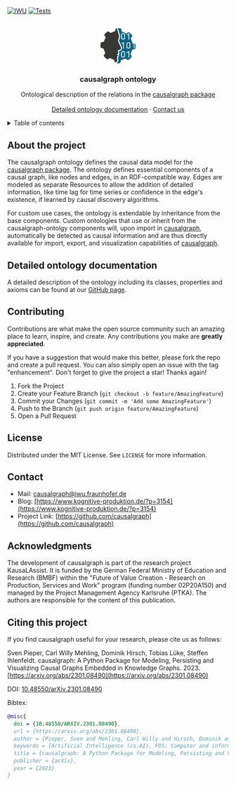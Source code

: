 
<!-- PROJECT SHIELDS -->
[![IWU][iwu-shield]](https://www.iwu.fraunhofer.de/)
[![Tests][pages-shield]](https://causalgraph.github.io/causalgraph-ontology/)


<!-- PROJECT LOGO -->
<br />
<div align="center">
  <img src="causalgraph_logo.png" alt="Logo" width="80" height="80">
  <h3 align="center">causalgraph ontology</h3>
  <p align="center">
    Ontological description of the relations in the <a href="https://github.com/causalgraph/causalgraph">causalgraph package</a>
    <br />
    <!--<a href="https://github.com/othneildrew/Best-README-Template"><strong>Explore the docs »</strong></a>
    <br />-->
    <br />
    <a href="https://causalgraph.github.io/causalgraph-ontology/">Detailed ontology documentation</a>
    ·
    <a href="mailto:causalgraph@iwu.fraunhofer.de">Contact us</a>
  </p>
</div>


<!-- TABLE OF CONTENTS -->
<details>
  <summary>Table of contents</summary>
  <ol>
    <li><a href="#about-the-project">About the Project</a></li>
    <li><a href="#detailed-ontology-documentation">Detailed ontology documentation</a></li>
    <li><a href="#contributing">Contributing</a></li>
    <li><a href="#license">License</a></li>
    <li><a href="#contact">Contact</a></li>
    <li><a href="#ackn">Acknowledgments</a></li>
    <li><a href="#citing-this-project">Citing this project</a></li>
  </ol>
</details>


<!-- ABOUT THE PROJECT -->
## About the project

The causalgraph ontology defines the causal data model for the [causalgraph package](https://github.com/causalgraph/causalgraph). 
The ontology defines essential components of a causal graph, like nodes and edges, in an RDF-compatible way. Edges are modeled as separate Resources to allow the addition of detailed information, like time lag for time series or confidence in the edge's existence, if learned by causal discovery algorithms.

For custom use cases, the ontology is extendable by inheritance from the base components. 
Custom ontologies that use or inherit from the causalgraph-ontolgy components will, upon import in [causalgraph](https://github.com/causalgraph/causalgraph), automatically be detected as causal information and are thus directly available for import, export, and visualization capabilities of  [causalgraph](https://github.com/causalgraph/causalgraph).

<!-- DETAILED ONTO DOCS -->
## Detailed ontology documentation

A detailed description of the ontology including its classes, properties and axioms can be found at our [GitHub page](https://causalgraph.github.io/causalgraph-ontology/).


<!-- CONTRIBUTING -->
## Contributing

Contributions are what make the open source community such an amazing place to learn, inspire, and create. Any contributions you make are **greatly appreciated**.

If you have a suggestion that would make this better, please fork the repo and create a pull request. You can also simply open an issue with the tag "enhancement".
Don't forget to give the project a star! Thanks again!

1. Fork the Project
2. Create your Feature Branch (`git checkout -b feature/AmazingFeature`)
3. Commit your Changes (`git commit -m 'Add some AmazingFeature'`)
4. Push to the Branch (`git push origin feature/AmazingFeature`)
5. Open a Pull Request


<!-- LICENSE -->
## License

Distributed under the MIT License. See `LICENSE` for more information.


<!-- CONTACT -->
## Contact

- Mail: causalgraph@iwu.fraunhofer.de
- Blog: [https://www.kognitive-produktion.de/?p=3154](https://www.kognitive-produktion.de/?p=3154)
- Project Link: [https://github.com/causalgraph](https://github.com/causalgraph)


<!-- ACKNOWLEDGMENTS -->
## Acknowledgments

The development of causalgraph is part of the research project KausaLAssist. It is funded by the German Federal Ministry of Education and Research (BMBF) within the "Future of Value Creation - Research on Production, Services and Work" program (funding number 02P20A150) and managed by the Project Management Agency Karlsruhe (PTKA). The authors are responsible for the content of this publication.


<!-- CITING -->
## Citing this project

If you find causalgraph useful for your research, please cite us as follows:

Sven Pieper, Carl Willy Mehling, Dominik Hirsch, Tobias Lüke, Steffen Ihlenfeldt. causalgraph: A Python Package for Modeling, Persisting and Visualizing Causal Graphs Embedded in Knowledge Graphs. 2023. [https://arxiv.org/abs/2301.08490](https://arxiv.org/abs/2301.08490)

DOI: [10.48550/arXiv.2301.08490](https://doi.org/10.48550/arXiv.2301.08490)

Bibtex:
```bibtex
@misc{
  doi = {10.48550/ARXIV.2301.08490},
  url = {https://arxiv.org/abs/2301.08490},
  author = {Pieper, Sven and Mehling, Carl Willy and Hirsch, Dominik and Lüke, Tobias and Ihlenfeldt, Steffen},
  keywords = {Artificial Intelligence (cs.AI), FOS: Computer and information sciences, FOS: Computer and information sciences, E.1; E.2},
  title = {causalgraph: A Python Package for Modeling, Persisting and Visualizing Causal Graphs Embedded in Knowledge Graphs},
  publisher = {arXiv},
  year = {2023}
}
```


<!-- MARKDOWN LINKS & IMAGES -->
[iwu-shield]: https://img.shields.io/badge/Fraunhofer-IWU-179C7D?style=flat-square
[pages-shield]: https://img.shields.io/github/actions/workflow/status/causalgraph/causalgraph-ontolog/github_pages.yml?label=GitHub%20pages&style=flat-square




